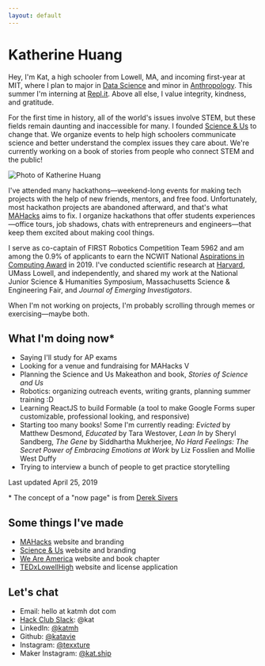 ```yaml
---
layout: default
---
```


# Katherine Huang

Hey, I'm Kat, a high schooler from Lowell, MA, and incoming first-year at MIT, where I plan to major in [Data Science](https://www.eecs.mit.edu/academics-admissions/undergraduate-programs/6-14-computer-science-economics-and-data-science) and minor in [Anthropology](https://anthropology.mit.edu/). This summer I'm interning at [Repl.it](https://repl.it). Above all else, I value integrity, kindness, and gratitude.

For the first time in history, all of the world's issues involve STEM, but these fields remain daunting and inaccessible for many. I founded [Science & Us](scienceandus.org) to change that. We organize events to help high schoolers communicate science and better understand the complex issues they care about. We're currently working on a book of stories from people who connect STEM and the public!

![Photo of Katherine Huang](https://instagram.fbed1-1.fna.fbcdn.net/vp/e87434e68645655ceaac695629411c66/5D398B3A/t51.2885-15/e35/54732103_2174201859558809_7586416365838058699_n.jpg?_nc_ht=instagram.fbed1-1.fna.fbcdn.net)

I've attended many hackathons—weekend-long events for making tech projects with the help of new friends, mentors, and free food. Unfortunately, most hackathon projects are abandoned afterward, and that's what [MAHacks](https://mahacks.com) aims to fix. I organize hackathons that offer students experiences—office tours, job shadows, chats with entrepreneurs and engineers—that keep them excited about making cool things.

I serve as co-captain of FIRST Robotics Competition Team 5962 and am among the 0.9% of applicants to earn the NCWIT National [Aspirations in Computing Award](https://aspirations.org) in 2019. I've conducted scientific research at [Harvard](https://hugroup.seas.harvard.edu/), UMass Lowell, and independently, and shared my work at the National Junior Science & Humanities Symposium, Massachusetts Science & Engineering Fair, and *Journal of Emerging Investigators*.

When I'm not working on projects, I'm probably scrolling through memes or exercising—maybe both.

## What I'm doing now*

- Saying I'll study for AP exams
- Looking for a venue and fundraising for MAHacks V
- Planning the Science and Us Makeathon and book, *Stories of Science and Us*
- Robotics: organizing outreach events, writing grants, planning summer training :D
- Learning ReactJS to build Formable (a tool to make Google Forms super customizable, professional looking, and responsive)
- Starting too many books! Some I'm currently reading: *Evicted* by Matthew Desmond, *Educated* by Tara Westover, *Lean In* by Sheryl Sandberg, *The Gene* by Siddhartha Mukherjee, *No Hard Feelings: The Secret Power of Embracing Emotions at Work* by Liz Fosslien and Mollie West Duffy
- Trying to interview a bunch of people to get practice storytelling

Last updated April 25, 2019

\* The concept of a "now page" is from [Derek Sivers](https://sivers.org/nowff)

## Some things I've made

- [MAHacks](https://mahacks.com) website and branding 
- [Science & Us](https://scienceandus.org) website and branding
- [We Are America](https://lhsweareamerica.com) website and book chapter
- [TEDxLowellHigh](https://tedxlowellhigh.com) website and license application

## Let's chat

- Email: hello at katmh dot com
- [Hack Club Slack](https://hackclub.com/community): @kat
- LinkedIn: [@katmh](https://www.linkedin.com/in/katmh)
- Github: [@katavie](https://github.com/katmhuang)
- Instagram: [@texxture](https://instagram.com/texxture)
- Maker Instagram: [@kat.ship](https://instagram.com/kat.ship)
